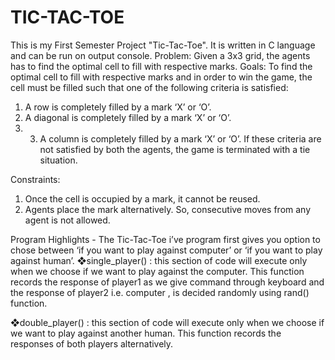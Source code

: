 # TIC-TAC-TOE
This is my First Semester Project "Tic-Tac-Toe". It is written in C language and can be run on output console.
Problem: Given a 3x3 grid, the agents has to find the optimal cell to fill with respective marks.
Goals: To find the optimal cell to fill with respective marks and in order to win the game, the cell must be filled such that one of the following criteria is satisfied:
1. A row is completely filled by a mark ‘X’ or ‘O’.
2. A diagonal is completely filled by a mark ‘X’ or ‘O’. 
3. 3. A column is completely filled by a mark ‘X’ or ‘O’.
If these criteria are not satisfied by both the agents, the game is terminated with a tie situation.

Constraints:
1. Once the cell is occupied by a mark, it cannot be reused.
2. Agents place the mark alternatively. So, consecutive moves from any agent is not allowed.

Program Highlights - 
The Tic-Tac-Toe i’ve program first gives you option to chose between ‘if you want to play against computer’ or ‘if you want to play against human’.
❖single_player() : this section of code will execute only when we choose if we want to play against the computer. This function records the response of player1 as we give command through keyboard and the response of player2 i.e. computer , is decided randomly using rand() function.

❖double_player() : this section of code will execute only when we choose if we want to play against another human. This function records the responses of both players alternatively.
